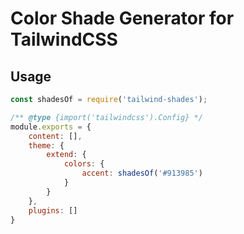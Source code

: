 # Color Shade Generator for TailwindCSS

## Usage
```js
const shadesOf = require('tailwind-shades');

/** @type {import('tailwindcss').Config} */
module.exports = {
    content: [],
    theme: {
        extend: {
            colors: {
                accent: shadesOf('#913985')
            }
        }
    },
    plugins: []
}
```
